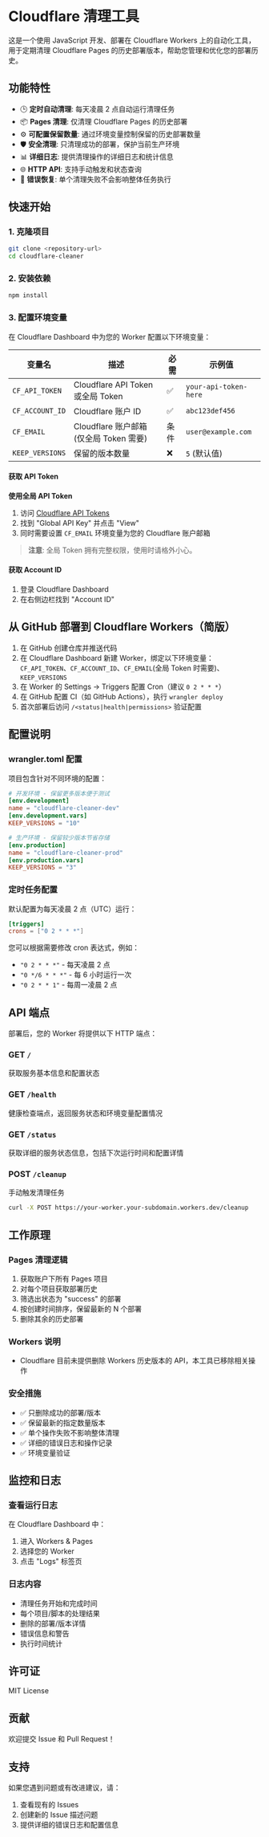 # Cloudflare 清理工具

这是一个使用 JavaScript 开发、部署在 Cloudflare Workers 上的自动化工具，用于定期清理 Cloudflare Pages 的历史部署版本，帮助您管理和优化您的部署历史。

## 功能特性

- 🕒 **定时自动清理**: 每天凌晨 2 点自动运行清理任务
- 📦 **Pages 清理**: 仅清理 Cloudflare Pages 的历史部署
- ⚙️ **可配置保留数量**: 通过环境变量控制保留的历史部署数量
- 🛡️ **安全清理**: 只清理成功的部署，保护当前生产环境
- 📊 **详细日志**: 提供清理操作的详细日志和统计信息
- 🌐 **HTTP API**: 支持手动触发和状态查询
- 🔄 **错误恢复**: 单个清理失败不会影响整体任务执行

## 快速开始

### 1. 克隆项目

```bash
git clone <repository-url>
cd cloudflare-cleaner
```

### 2. 安装依赖

```bash
npm install
```


### 3. 配置环境变量

在 Cloudflare Dashboard 中为您的 Worker 配置以下环境变量：

| 变量名 | 描述 | 必需 | 示例值 |
|--------|------|------|--------|
| `CF_API_TOKEN` | Cloudflare API Token 或全局 Token | ✅ | `your-api-token-here` |
| `CF_ACCOUNT_ID` | Cloudflare 账户 ID | ✅ | `abc123def456` |
| `CF_EMAIL` | Cloudflare 账户邮箱 (仅全局 Token 需要) | 条件 | `user@example.com` |
| `KEEP_VERSIONS` | 保留的版本数量 | ❌ | `5` (默认值) |

#### 获取 API Token

**使用全局 API Token**

1. 访问 [Cloudflare API Tokens](https://dash.cloudflare.com/profile/api-tokens)
2. 找到 "Global API Key" 并点击 "View"
3. 同时需要设置 `CF_EMAIL` 环境变量为您的 Cloudflare 账户邮箱

> **注意**: 全局 Token 拥有完整权限，使用时请格外小心。

#### 获取 Account ID

1. 登录 Cloudflare Dashboard
2. 在右侧边栏找到 "Account ID"

## 从 GitHub 部署到 Cloudflare Workers（简版）

1. 在 GitHub 创建仓库并推送代码
2. 在 Cloudflare Dashboard 新建 Worker，绑定以下环境变量：`CF_API_TOKEN`、`CF_ACCOUNT_ID`、`CF_EMAIL`(全局 Token 时需要)、`KEEP_VERSIONS`
3. 在 Worker 的 Settings → Triggers 配置 Cron（建议 `0 2 * * *`）
4. 在 GitHub 配置 CI（如 GitHub Actions），执行 `wrangler deploy`
5. 首次部署后访问 `/<status|health|permissions>` 验证配置

## 配置说明

### wrangler.toml 配置

项目包含针对不同环境的配置：

```toml
# 开发环境 - 保留更多版本便于测试
[env.development]
name = "cloudflare-cleaner-dev"
[env.development.vars]
KEEP_VERSIONS = "10"

# 生产环境 - 保留较少版本节省存储
[env.production]
name = "cloudflare-cleaner-prod"
[env.production.vars]
KEEP_VERSIONS = "3"
```

### 定时任务配置

默认配置为每天凌晨 2 点（UTC）运行：

```toml
[triggers]
crons = ["0 2 * * *"]
```

您可以根据需要修改 cron 表达式，例如：
- `"0 2 * * *"` - 每天凌晨 2 点
- `"0 */6 * * *"` - 每 6 小时运行一次
- `"0 2 * * 1"` - 每周一凌晨 2 点

## API 端点

部署后，您的 Worker 将提供以下 HTTP 端点：

### GET `/`
获取服务基本信息和配置状态

### GET `/health`
健康检查端点，返回服务状态和环境变量配置情况

### GET `/status`
获取详细的服务状态信息，包括下次运行时间和配置详情

### POST `/cleanup`
手动触发清理任务

```bash
curl -X POST https://your-worker.your-subdomain.workers.dev/cleanup
```



## 工作原理

### Pages 清理逻辑

1. 获取账户下所有 Pages 项目
2. 对每个项目获取部署历史
3. 筛选出状态为 "success" 的部署
4. 按创建时间排序，保留最新的 N 个部署
5. 删除其余的历史部署

### Workers 说明

- Cloudflare 目前未提供删除 Workers 历史版本的 API，本工具已移除相关操作

### 安全措施

- ✅ 只删除成功的部署/版本
- ✅ 保留最新的指定数量版本
- ✅ 单个操作失败不影响整体清理
- ✅ 详细的错误日志和操作记录
- ✅ 环境变量验证

## 监控和日志

### 查看运行日志

在 Cloudflare Dashboard 中：

1. 进入 Workers & Pages
2. 选择您的 Worker
3. 点击 "Logs" 标签页

### 日志内容

- 清理任务开始和完成时间
- 每个项目/脚本的处理结果
- 删除的部署/版本详情
- 错误信息和警告
- 执行时间统计



## 许可证

MIT License

## 贡献

欢迎提交 Issue 和 Pull Request！

## 支持

如果您遇到问题或有改进建议，请：

1. 查看现有的 Issues
2. 创建新的 Issue 描述问题
3. 提供详细的错误日志和配置信息
